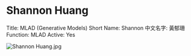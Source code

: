 # Shannon Huang

Title: MLAD (Generative Models)
Short Name: Shannon
中文名字: 黃郁珊
Function: MLAD
Active: Yes

![Shannon Huang.jpg](Shannon%20Huang%20c0d598a15b3b4746badd82543fa70c9a/Shannon_Huang.jpg)